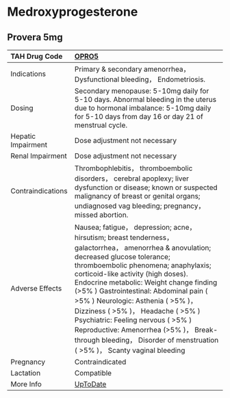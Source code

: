 # Medroxyprogesterone

## Provera 5mg

| TAH Drug Code      | [OPRO5](https://www.tahsda.org.tw/drugs/hissearch.php?drug_code=OPRO5)                                                                                                                                                                                                                                                                                                                                                                                                                                                                           |
|:-------------------|:-------------------------------------------------------------------------------------------------------------------------------------------------------------------------------------------------------------------------------------------------------------------------------------------------------------------------------------------------------------------------------------------------------------------------------------------------------------------------------------------------------------------------------------------------|
| Indications        | Primary & secondary amenorrhea， Dysfunctional bleeding， Endometriosis.                                                                                                                                                                                                                                                                                                                                                                                                                                                                         |
| Dosing             | Secondary menopause: 5-10mg daily for 5-10 days. Abnormal bleeding in the uterus due to hormonal imbalance: 5-10mg daily for 5-10 days from day 16 or day 21 of menstrual cycle.                                                                                                                                                                                                                                                                                                                                                                 |
| Hepatic Impairment | Dose adjustment not necessary                                                                                                                                                                                                                                                                                                                                                                                                                                                                                                                    |
| Renal Impairment   | Dose adjustment not necessary                                                                                                                                                                                                                                                                                                                                                                                                                                                                                                                    |
| Contraindications  | Thrombophlebitis， thromboembolic disorders， cerebral apoplexy; liver dysfunction or disease; known or suspected malignancy of breast or genital organs; undiagnosed vag bleeding; pregnancy， missed abortion.                                                                                                                                                                                                                                                                                                                                 |
| Adverse Effects    | Nausea; fatigue， depression; acne， hirsutism; breast tenderness， galactorrhea， amenorrhea & anovulation; decreased glucose tolerance; thromboembolic phenomena; anaphylaxis; corticoid-like activity (high doses). Endocrine metabolic: Weight change finding (>5% ) Gastrointestinal: Abdominal pain ( >5% ) Neurologic: Asthenia ( >5% )， Dizziness ( >5% )， Headache ( >5% ) Psychiatric: Feeling nervous ( >5% ) Reproductive: Amenorrhea (>5% )， Break-through bleeding， Disorder of menstruation ( >5% )， Scanty vaginal bleeding |
| Pregnancy          | Contraindicated                                                                                                                                                                                                                                                                                                                                                                                                                                                                                                                                  |
| Lactation          | Compatible                                                                                                                                                                                                                                                                                                                                                                                                                                                                                                                                       |
| More Info          | [UpToDate](https://www.uptodate.com/contents/medroxyprogesterone-acetate-drug-information)                                                                                                                                                                                                                                                                                                                                                                                                                                                       |


